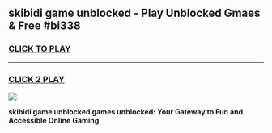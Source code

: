 
## skibidi game unblocked - Play Unblocked Gmaes & Free #bi338
<h3>
<a href="https://news.freeplayer.one?title=skibidi_game_unblocked&ref=03M">CLICK TO PLAY</a></h3>
<hr>

<h3>
<a href="https://news.freeplayer.one?title=skibidi_game_unblocked&ref=03M">CLICK 2 PLAY</a>
  
</h3>

<a href="https://news.freeplayer.one?title=skibidi_game_unblocked&ref=03M"><img src="https://clearcache.store/games.png"></a>


**skibidi game unblocked games unblocked: Your Gateway to Fun and Accessible Online Gaming**
